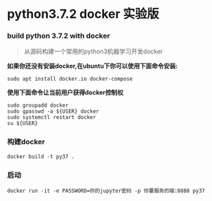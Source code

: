 # python3.7.2 docker 实验版
### build python 3.7.2 with docker

> 从源码构建一个常用的python3机器学习开发docker

**如果你还没有安装docker,在ubuntu下你可以使用下面命令安装:**

```shell
sudo apt install docker.io docker-compose
```
**使用下面命令让当前用户获得docker控制权**
```shell
sudo groupadd docker
sudo gpasswd -a ${USER} docker
sudo systemctl restart docker
su ${USER}
```

### 构建docker
```shell
docker build -t py37 .
```

### 启动
```
docker run -it -e PASSWORD=你的jupyter密码 -p 你要服务的端:8888 py37
```